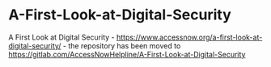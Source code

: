 # A-First-Look-at-Digital-Security

A First Look at Digital Security - https://www.accessnow.org/a-first-look-at-digital-security/ - the repository has been moved to https://gitlab.com/AccessNowHelpline/A-First-Look-at-Digital-Security
